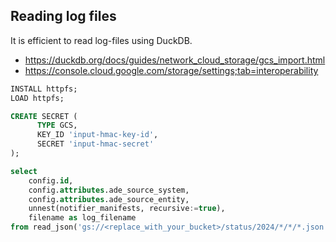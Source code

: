 ## Reading log files
It is efficient to read log-files using DuckDB.
- https://duckdb.org/docs/guides/network_cloud_storage/gcs_import.html
- https://console.cloud.google.com/storage/settings;tab=interoperability

```SQL
INSTALL httpfs;
LOAD httpfs;

CREATE SECRET (
      TYPE GCS,
      KEY_ID 'input-hmac-key-id',
      SECRET 'input-hmac-secret'
);

select 
    config.id, 
    config.attributes.ade_source_system, 
    config.attributes.ade_source_entity, 
    unnest(notifier_manifests, recursive:=true),
    filename as log_filename
from read_json('gs://<replace_with_your_bucket>/status/2024/*/*/*.json', filename = true);
```